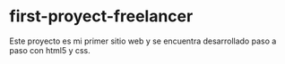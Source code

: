 # first-proyect-freelancer
Este proyecto es mi primer sitio web y se encuentra desarrollado paso a paso con html5 y css.
